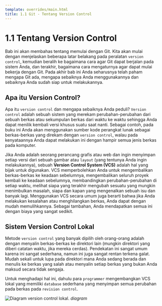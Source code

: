 ```yaml
---
template: overrides/main.html
title: 1.1 Git - Tentang Version Control
---
```


# 1.1 Tentang Version Control

Bab ini akan membahas tentang memulai dengan Git. Kita akan mulai dengan menjelaskan beberapa latar belakang pada peralatan `version control`, kemudian beralih ke bagaimana cara agar Git dapat berjalan pada sistem Anda, dan terakhir, bagaimana cara mengaturnya agar dapat mulai bekerja dengan Git. Pada akhir bab ini Anda seharusnya telah paham mengapa Git ada, mengapa sebaiknya Anda menggunakannya dan sebaiknya Anda sudah siap untuk melakukannya.

## Apa itu Version Control?

Apa itu `version control` dan mengapa sebaiknya Anda peduli? `Version control` adalah sebuah sistem yang merekam perubahan-perubahan dari sebuah berkas atau sekumpulan berkas dari waktu ke waktu sehingga Anda dapat menilik kembali versi khusus suatu saat nanti. Sebagai contoh, pada buku ini Anda akan menggunakan sumber kode perangkat lunak sebagai berkas-berkas yang direkam dengan `version control`, walau pada kenyataannya Anda dapat melakukan ini dengan hampir semua jenis berkas pada komputer.

Jika Anda adalah seorang perancang grafis atau web dan ingin menyimpan setiap versi dari sebuah gambar atau `layout` (yang tentunya Anda ingin melakukannya), sebuah **Version Control System (VCS)** adalah hal yang bijak untuk digunakan. VCS memperbolehkan Anda untuk mengembalikan berkas-berkas ke keadaan sebelumnya, mengembalikan seluruh proyek kembali ke keadaan sebelumnya, membandingkan perubahan-perubahan di setiap waktu, melihat siapa yang terakhir mengubah sesuatu yang mungkin menimbulkan masalah, siapa dan kapan yang mengenalkan sebuah isu dan banyak lagi. Menggunakan VCS secara umum juga berarti bahwa jika Anda melakukan kesalahan atau menghilangkan berkas, Anda dapat dengan mudah memulihkannya. Sebagai tambahan, Anda mendapatkan semua ini dengan biaya yang sangat sedikit.

## Sistem Version Control Lokal

Metode `version control` yang banyak dipilih oleh orang-orang adalah dengan menyalin berkas-berkas ke direktori lain (mungkin direktori yang diberi catatan waktu, jika mereka cerdas). Pendekatan ini sangat umum karena ini sangat sederhana, namun ini juga sangat rentan terkena galat. Mudah sekali untuk lupa pada direktori mana Anda sedang berada dan menulis ke berkas yang salah atau menyalin setiap berkas yang bukan Anda maksud secara tidak sengaja.

Untuk menghadapi hal ini, dahulu para `programmer` mengembangkan VCS lokal yang memiliki `database` sederhana yang menyimpan semua perubahan pada berkas pada `revision control`.

![Diagram version control lokal.](https://git-scm.com/book/en/v2/images/local.png)
_diagram_
